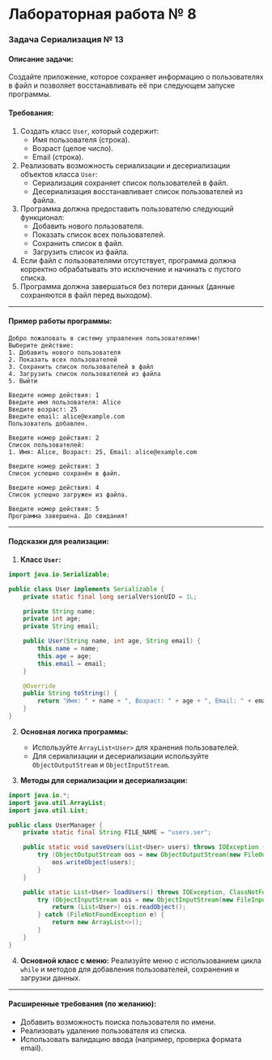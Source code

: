 # Лабораторная работа № 8
### Задача Сериализация № 13

#### **Описание задачи:**
Создайте приложение, которое сохраняет информацию о пользователях в файл и позволяет восстанавливать её при следующем запуске программы.

#### **Требования:**
1. Создать класс `User`, который содержит:
    - Имя пользователя (строка).
    - Возраст (целое число).
    - Email (строка).
2. Реализовать возможность сериализации и десериализации объектов класса `User`:
    - Сериализация сохраняет список пользователей в файл.
    - Десериализация восстанавливает список пользователей из файла.
3. Программа должна предоставить пользователю следующий функционал:
    - Добавить нового пользователя.
    - Показать список всех пользователей.
    - Сохранить список в файл.
    - Загрузить список из файла.
4. Если файл с пользователями отсутствует, программа должна корректно обрабатывать это исключение и начинать с пустого списка.
5. Программа должна завершаться без потери данных (данные сохраняются в файл перед выходом).

---

#### **Пример работы программы:**
```
Добро пожаловать в систему управления пользователями!
Выберите действие:
1. Добавить нового пользователя
2. Показать всех пользователей
3. Сохранить список пользователей в файл
4. Загрузить список пользователей из файла
5. Выйти

Введите номер действия: 1
Введите имя пользователя: Alice
Введите возраст: 25
Введите email: alice@example.com
Пользователь добавлен.

Введите номер действия: 2
Список пользователей:
1. Имя: Alice, Возраст: 25, Email: alice@example.com

Введите номер действия: 3
Список успешно сохранён в файл.

Введите номер действия: 4
Список успешно загружен из файла.

Введите номер действия: 5
Программа завершена. До свидания!
```

---

#### **Подсказки для реализации:**

1. **Класс `User`:**
```java
import java.io.Serializable;

public class User implements Serializable {
    private static final long serialVersionUID = 1L;

    private String name;
    private int age;
    private String email;

    public User(String name, int age, String email) {
        this.name = name;
        this.age = age;
        this.email = email;
    }

    @Override
    public String toString() {
        return "Имя: " + name + ", Возраст: " + age + ", Email: " + email;
    }
}
```

2. **Основная логика программы:**
    - Используйте `ArrayList<User>` для хранения пользователей.
    - Для сериализации и десериализации используйте `ObjectOutputStream` и `ObjectInputStream`.

3. **Методы для сериализации и десериализации:**
```java
import java.io.*;
import java.util.ArrayList;
import java.util.List;

public class UserManager {
    private static final String FILE_NAME = "users.ser";

    public static void saveUsers(List<User> users) throws IOException {
        try (ObjectOutputStream oos = new ObjectOutputStream(new FileOutputStream(FILE_NAME))) {
            oos.writeObject(users);
        }
    }

    public static List<User> loadUsers() throws IOException, ClassNotFoundException {
        try (ObjectInputStream ois = new ObjectInputStream(new FileInputStream(FILE_NAME))) {
            return (List<User>) ois.readObject();
        } catch (FileNotFoundException e) {
            return new ArrayList<>();
        }
    }
}
```

4. **Основной класс с меню:**
   Реализуйте меню с использованием цикла `while` и методов для добавления пользователей, сохранения и загрузки данных.

---

#### **Расширенные требования (по желанию):**
- Добавить возможность поиска пользователя по имени.
- Реализовать удаление пользователя из списка.
- Использовать валидацию ввода (например, проверка формата email).